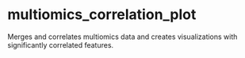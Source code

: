 # multiomics_correlation_plot
Merges and correlates multiomics data and creates visualizations with significantly correlated features. 
